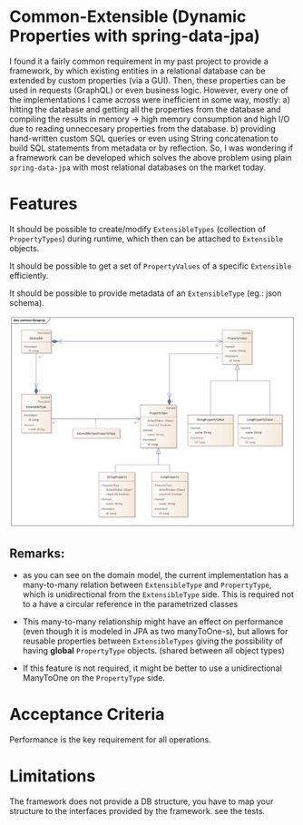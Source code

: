 # Common-Extensible (Dynamic Properties with spring-data-jpa)

I found it a fairly common requirement in my past project to provide a framework, by which existing entities in a relational database 
can be extended by custom properties (via a GUI).
Then, these properties can be used in requests (GraphQL) or even business logic.
However, every one of the implementations I came across were inefficient in some way, mostly:
a) hitting the database and getting all the properties from the database and compiling the results in memory -> high memory consumption 
and high I/O due to reading unneccesary properties from the database.
b) providing hand-written custom SQL queries or even using String concatenation to build SQL statements from metadata or by reflection.
So, I was wondering if a framework can be developed which solves the above problem using plain ```spring-data-jpa``` with most relational databases
on the market today.

# Features

It should be possible to create/modify ```ExtensibleTypes``` (collection of ```PropertyTypes```) during runtime, 
which then can be attached to ```Extensible``` objects.

It should be possible to get a set of ```PropertyValues``` of a specific ```Extensible``` efficiently.

It should be possible to provide metadata of an ```ExtensibleType``` (eg.: json schema).


![#DOMAIN Model](DOMAIN_common-dynaprop.png)

## Remarks:
- as you can see on the domain model, the current implementation has a many-to-many relation between ```ExtensibleType``` and 
```PropertyType```, which is unidirectional from the ```ExtensibleType``` side. This is required not to a have a circular reference in the parametrized classes

- This many-to-many relationship might have an effect on performance 
(even though it is modeled in JPA as two manyToOne-s), but allows for reusable properties between ```ExtensibleTypes```
giving the possibility of having __global__ ```PropertyType``` objects. (shared between all object types)
- If this feature is not required, it might be better to use a unidirectional ManyToOne on the ```PropertyType``` side.


# Acceptance Criteria

Performance is the key requirement for all operations.

# Limitations
The framework does not provide a DB structure, you have to map your structure to the interfaces provided by the framework.
see the tests.
